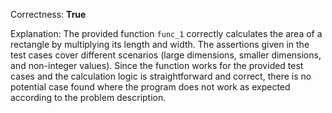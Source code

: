 Correctness: **True**

Explanation: The provided function `func_1` correctly calculates the area of a rectangle by multiplying its length and width. The assertions given in the test cases cover different scenarios (large dimensions, smaller dimensions, and non-integer values). Since the function works for the provided test cases and the calculation logic is straightforward and correct, there is no potential case found where the program does not work as expected according to the problem description.